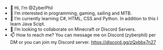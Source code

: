 - 👋 Hi, I’m @ZyberPhil
- 👀 I’m interested in programming, gaming, sailing and MTB.
- 🌱 I’m currently learning C#, HTML, CSS and Python. In addition to this I learn Java Scipt.
- 💞️ I’m looking to collaborate on Minecraft or Discord Servers.
- 📫 How to reach me? You can message me on Discord (zyberphil) per DM or you can join my Discord server.
https://discord.gg/zQxbbx7n27
<!---
ZyberPhil/ZyberPhil is a ✨ special ✨ repository because its `README.md` (this file) appears on your GitHub profile.
You can click the Preview link to take a look at your changes.
--->
